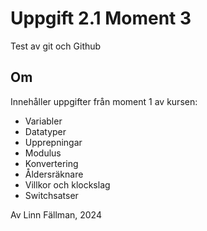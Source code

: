 # Uppgift 2.1 Moment 3 

Test av git och Github 

## Om

Innehåller uppgifter från moment 1 av kursen:
+ Variabler
+ Datatyper
+ Upprepningar
+ Modulus
+ Konvertering
+ Åldersräknare
+ Villkor och klockslag
+ Switchsatser

Av Linn Fällman, 2024